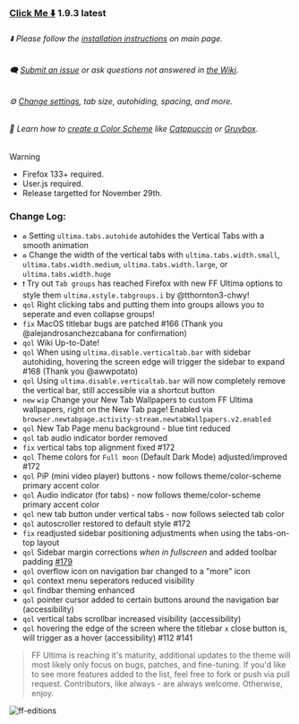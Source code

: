 ### [Click Me ⬇️](https://github.com/soulhotel/FF-ULTIMA/releases/download/1.9.3/ffultima1.9.3.zip) 1.9.3 latest

###### ⬇️ Please follow the [installation instructions](https://github.com/soulhotel/FF-ULTIMA#installation) on main page.

###### 🗨️ [Submit an issue](https://github.com/soulhotel/FF-ULTIMA/issues/new/choose) or ask questions not answered in [the Wiki](https://github.com/soulhotel/FF-ULTIMA/wiki).

###### ⚙️ [Change settings](https://github.com/soulhotel/FF-ULTIMA/wiki/Settings), tab size, autohiding, spacing, and more.

###### 🎨 Learn how to [create a Color Scheme](https://github.com/soulhotel/FF-ULTIMA/wiki/Create-a-Color-Scheme) like [Catppuccin](https://github.com/soulhotel/FF-ULTIMA/blob/next-release/theme/color-schemes/catppuccin/readme.md) or [Gruvbox](https://github.com/soulhotel/FF-ULTIMA/blob/next-release/theme/color-schemes/gruvbox-light/readme.md).

>[!WARNING]
> - Firefox 133+ required.
> - User.js required.
> - Release targetted for November 29th.

### Change Log:
- `♻️` Setting `ultima.tabs.autohide` autohides the Vertical Tabs with a smooth animation
- `♻️` Change the width of the vertical tabs with `ultima.tabs.width.small`, `ultima.tabs.width.medium`, `ultima.tabs.width.large`, or `ultima.tabs.width.huge`
- `❗` Try out `Tab groups` has reached Firefox with new FF Ultima options to style them `ultima.xstyle.tabgroups.i` by @tthornton3-chwy!
- `qol` Right clicking tabs and putting them into groups allows you to seperate and even collapse groups!
- `fix` MacOS titlebar bugs are patched #166 (Thank you @alejandrosanchezcabana for confirmation)
- `qol` Wiki Up-to-Date!
- `qol` When using `ultima.disable.verticaltab.bar` with sidebar autohiding, hovering the screen edge will trigger the sidebar to expand #168 (Thank you @awwpotato)
- `qol` Using `ultima.disable.verticaltab.bar` will now completely remove the vertical bar, still accessible via a shortcut button
- `new` `wip` Change your New Tab Wallpapers to custom FF Ultima wallpapers, right on the New Tab page! Enabled via `browser.newtabpage.activity-stream.newtabWallpapers.v2.enabled`
- `qol` New Tab Page menu background - blue tint reduced
- `qol` tab audio indicator border removed
- `fix` vertical tabs top alignment fixed #172
- `qol` Theme colors for `Full moon` (Default Dark Mode) adjusted/improved #172
- `qol` PiP (mini video player) buttons - now follows theme/color-scheme primary accent color
- `qol` Audio indicator (for tabs) - now follows theme/color-scheme primary accent color
- `qol` new tab button under vertical tabs - now follows selected tab color
- `qol` autoscroller restored to default style #172
- `fix` readjusted sidebar positioning adjustments when using the tabs-on-top layout
- `qol` Sidebar margin corrections *when in fullscreen* and added toolbar padding [#179](https://github.com/soulhotel/FF-ULTIMA/pull/179)
- `qol` overflow icon on navigation bar changed to a "more" icon
- `qol` context menu seperators reduced visibility
- `qol` findbar theming enhanced
- `qol` pointer cursor added to certain buttons around the navigation bar (accessibility)
- `qol` vertical tabs scrollbar increased visibility (accessibility)
- `qol` hovering the edge of the screen where the titlebar `x` close button is, will trigger as a hover (accessibility) #112 #141

> FF Ultima is reaching it's maturity, additional updates to the theme will most likely only focus on bugs, patches, and fine-tuning. If you'd like to see more features added to the list, feel free to fork or push via pull request. Contributors, like always - are always welcome. Otherwise, enjoy.

![ff-editions](https://github.com/user-attachments/assets/b7ca4a8c-1a8d-4f38-adae-be7a99b69e29)
